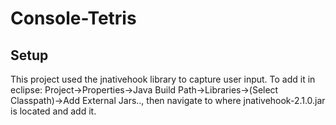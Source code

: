 # Console-Tetris
## Setup

This project used the jnativehook library to capture user input.
To add it in eclipse: Project->Properties->Java Build Path->Libraries->(Select Classpath)->Add External Jars..,
then navigate to where jnativehook-2.1.0.jar is located and add it.
